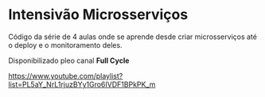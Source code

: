 # Intensivão Microsserviços

Código da série de 4 aulas onde se aprende desde criar microsserviços até o deploy e o monitoramento deles.

Disponibilizado pleo canal **Full Cycle**

https://www.youtube.com/playlist?list=PL5aY_NrL1rjuzBYy1Gro6IVDF1BPkPK_m

